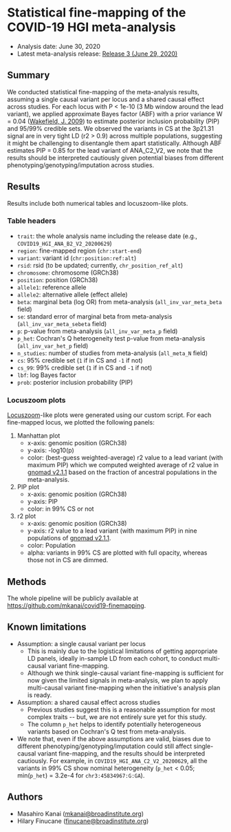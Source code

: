 # Statistical fine-mapping of the COVID-19 HGI meta-analysis
* Analysis date: June 30, 2020
* Latest meta-analysis release: [Release 3 (June 29, 2020)](https://www.covid19hg.org/results/)

## Summary
We conducted statistical fine-mapping of the meta-analysis results, assuming a single causal variant per locus and a shared causal effect across studies. For each locus with P < 1e-10 (3 Mb window around the lead variant), we applied approximate Bayes factor (ABF) with a prior variance W = 0.04 ([Wakefield, J. 2009](https://onlinelibrary.wiley.com/doi/abs/10.1002/gepi.20359)) to estimate posterior inclusion probability (PIP) and 95/99% credible sets. We observed the variants in CS at the 3p21.31 signal are in very tight LD (r2 > 0.9) across multiple populations, suggesting it might be challenging to disentangle them apart statistically. Although ABF estimates PIP = 0.85 for the lead variant of ANA_C2_V2, we note that the results should be interpreted cautiously given potential biases from different phenotyping/genotyping/imputation across studies.

## Results
Results include both numerical tables and locuszoom-like plots.

### Table headers
* `trait`: the whole analysis name including the release date (e.g., `COVID19_HGI_ANA_B2_V2_20200629`)
* `region`: fine-mapped region (`chr:start-end`)
* `variant`: variant id (`chr:position:ref:alt`)
* `rsid`: rsid (to be updated; currently, `chr_position_ref_alt`)
* `chromosome`: chromosome (GRCh38)
* `position`: position (GRCh38)
* `allele1`: reference allele
* `allele2`: alternative allele (effect allele)
* `beta`: marginal beta (log OR) from meta-analysis (`all_inv_var_meta_beta` field)
* `se`: standard error of marginal beta from meta-analysis (`all_inv_var_meta_sebeta` field)
* `p`: p-value from meta-analysis (`all_inv_var_meta_p` field)
* `p_het`: Cochran's Q heterogeneity test p-value from meta-analysis (`all_inv_var_het_p` field)
* `n_studies`: number of studies from meta-analysis (`all_meta_N` field)
* `cs`: 95% credible set (`1` if in CS and `-1` if not)
* `cs_99`: 99% credible set (`1` if in CS and `-1` if not)
* `lbf`: log Bayes factor
* `prob`: posterior inclusion probability (PIP)

### Locuszoom plots
[Locuszoom](http://locuszoom.org/)-like plots were generated using our custom script. For each fine-mapped locus, we plotted the following panels:
1. Manhattan plot
    * x-axis: genomic position (GRCh38)
    * y-axis: -log10(p)
    * color: (best-guess weighted-average) r2 value to a lead variant (with maximum PIP) which we computed weighted average of r2 value in [gnomad v2.1.1](https://gnomad.broadinstitute.org/) based on the fraction of ancestral populations in the meta-analysis.
2. PIP plot
    * x-axis: genomic position (GRCh38)
    * y-axis: PIP
    * color: in 99% CS or not
3. r2 plot
    * x-axis: genomic position (GRCh38)
    * y-axis: r2 value to a lead variant (with maximum PIP) in nine populations of [gnomad v2.1.1](https://gnomad.broadinstitute.org/).
    * color: Population
    * alpha: variants in 99% CS are plotted with full opacity, whereas those not in CS are dimmed.

## Methods
The whole pipeline will be publicly available at https://github.com/mkanai/covid19-finemapping.

## Known limitations
* Assumption: a single causal variant per locus
    * This is mainly due to the logistical limitations of getting appropriate LD panels, ideally in-sample LD from each cohort, to conduct multi-causal variant fine-mapping.
    * Although we think single-causal variant fine-mapping is sufficient for now given the limited signals in meta-analysis, we plan to apply multi-causal variant fine-mapping when the initiative's analysis plan is ready.
* Assumption: a shared causal effect across studies
    * Previous studies suggest this is a reasonable assumption for most complex traits -- but, we are not entirely sure yet for this study.
    * The column `p_het` helps to identify potentially heterogeneous variants based on Cochran's Q test from meta-analysis.
* We note that, even if the above assumptions are valid, biases due to different phenotyping/genotyping/imputation could still affect single-causal variant fine-mapping, and the results should be interpreted cautiously. For example, in `COVID19_HGI_ANA_C2_V2_20200629`, all the variants in 99% CS show nominal heterogeneity (`p_het` < 0.05; min(`p_het`) = 3.2e-4 for `chr3:45834967:G:GA`).

## Authors
* Masahiro Kanai (mkanai@broadinstitute.org)
* Hilary Finucane (finucane@broadinstitute.org)
